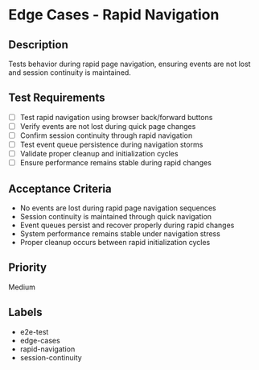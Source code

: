 # Edge Cases - Rapid Navigation

## Description
Tests behavior during rapid page navigation, ensuring events are not lost and session continuity is maintained.

## Test Requirements
- [ ] Test rapid navigation using browser back/forward buttons
- [ ] Verify events are not lost during quick page changes
- [ ] Confirm session continuity through rapid navigation
- [ ] Test event queue persistence during navigation storms
- [ ] Validate proper cleanup and initialization cycles
- [ ] Ensure performance remains stable during rapid changes

## Acceptance Criteria
- No events are lost during rapid page navigation sequences
- Session continuity is maintained through quick navigation
- Event queues persist and recover properly during rapid changes
- System performance remains stable under navigation stress
- Proper cleanup occurs between rapid initialization cycles

## Priority
Medium

## Labels
- e2e-test
- edge-cases
- rapid-navigation
- session-continuity